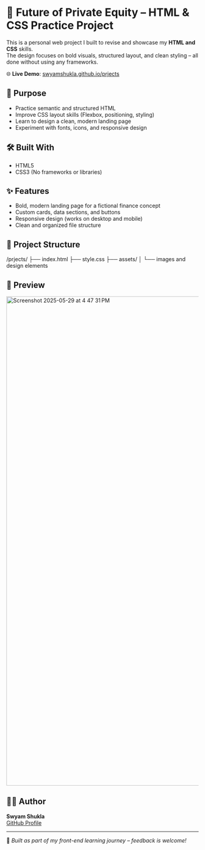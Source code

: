 # 🧠 Future of Private Equity – HTML & CSS Practice Project

This is a personal web project I built to revise and showcase my **HTML and CSS** skills.  
The design focuses on bold visuals, structured layout, and clean styling – all done without using any frameworks.

🌐 **Live Demo**: [swyamshukla.github.io/prjects](https://swyamshukla.github.io/prjects/)

## 🎯 Purpose

- Practice semantic and structured HTML
- Improve CSS layout skills (Flexbox, positioning, styling)
- Learn to design a clean, modern landing page
- Experiment with fonts, icons, and responsive design

## 🛠️ Built With

- HTML5
- CSS3 (No frameworks or libraries)

## ✨ Features

- Bold, modern landing page for a fictional finance concept
- Custom cards, data sections, and buttons
- Responsive design (works on desktop and mobile)
- Clean and organized file structure

## 📂 Project Structure
/prjects/
├── index.html
├── style.css
├── assets/
│ └── images and design elements


## 📸 Preview


<img width="1280" alt="Screenshot 2025-05-29 at 4 47 31 PM" src="https://github.com/user-attachments/assets/49071de3-281a-4a30-9f4c-85694c95e69f" />


## 🙋‍♂️ Author

**Swyam Shukla**  
[GitHub Profile](https://github.com/swyamshukla)

---

📌 *Built as part of my front-end learning journey – feedback is welcome!*


